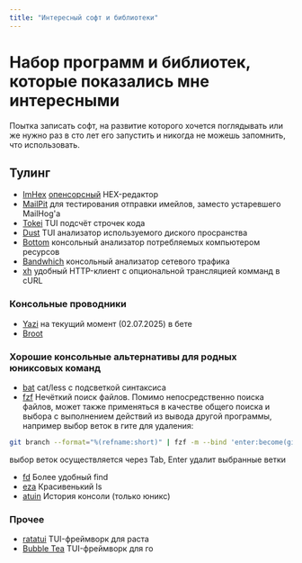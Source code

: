 ```yaml
---
title: "Интересный софт и библиотеки"
---
```


# Набор программ и библиотек, которые показались мне интересными

Поытка записать софт, на развитие которого хочется поглядывать или же нужно раз
в сто лет его запустить и никогда не можешь запомнить, что использовать.

## Тулинг

- [ImHex](https://imhex.werwolv.net/) [опенсорсный](https://github.com/WerWolv/ImHex) HEX-редактор
- [MailPit](https://mailpit.axllent.org/) для тестирования отправки имейлов, заместо устаревшего MailHog'a
- [Tokei](https://github.com/XAMPPRocky/tokei) TUI подсчёт строчек кода
- [Dust](https://github.com/bootandy/dust) TUI анализатор используемого диского просранства
- [Bottom](https://github.com/ClementTsang/bottom) консольный анализатор потребляемых компьютером ресурсов
- [Bandwhich](https://github.com/imsnif/bandwhich) консольный анализатор сетевого трафика
- [xh](https://github.com/ducaale/xh) удобный HTTP-клиент с опциональной трансляцией комманд в cURL

### Консольные проводники

- [Yazi](https://github.com/sxyazi/yazi) на текущий момент (02.07.2025) в бете
- [Broot](https://dystroy.org/broot/)

### Хорошие консольные альтернативы для родных юниксовых команд

- [bat](https://github.com/sharkdp/bat) cat/less с подсветкой синтаксиса
- [fzf](https://github.com/junegunn/fzf) Нечёткий поиск файлов.
  Помимо непосредственно поиска файлов, может также применяться в качестве общего
  поиска и выбора с выполнением действий из вывода другой программы, например выбор веток в гите для удаления:

```sh
git branch --format="%(refname:short)" | fzf -m --bind 'enter:become(git branch -D {+})'
```

выбор веток осуществляется через Tab, Enter удалит выбранные ветки

- [fd](https://github.com/sharkdp/fd) Более удобный find
- [eza](https://github.com/eza-community/eza) Красивенький ls
- [atuin](https://atuin.sh/) История консоли (только юникс)

### Прочее

- [ratatui](https://ratatui.rs/) TUI-фреймворк для раста
- [Bubble Tea](https://github.com/charmbracelet/bubbletea) TUI-фреймворк для го
